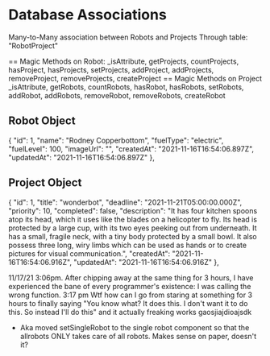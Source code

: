 # Database Associations

Many-to-Many association between Robots and Projects
Through table: "RobotProject"

== Magic Methods on Robot:
\_isAttribute,
getProjects,
countProjects,
hasProject,
hasProjects,
setProjects,
addProject,
addProjects,
removeProject,
removeProjects,
createProject
== Magic Methods on Project
\_isAttribute,
getRobots,
countRobots,
hasRobot,
hasRobots,
setRobots,
addRobot,
addRobots,
removeRobot,
removeRobots,
createRobot

## Robot Object

{
"id": 1,
"name": "Rodney Copperbottom",
"fuelType": "electric",
"fuelLevel": 100,
"imageUrl": "",
"createdAt": "2021-11-16T16:54:06.897Z",
"updatedAt": "2021-11-16T16:54:06.897Z"
},

## Project Object

{
"id": 1,
"title": "wonderbot",
"deadline": "2021-11-21T05:00:00.000Z",
"priority": 10,
"completed": false,
"description": "It has four kitchen spoons atop its head, which it uses like the blades on a helicopter to fly. Its head is protected by a large cup, with its two eyes peeking out from underneath. It has a small, fragile neck, with a tiny body protected by a small bowl. It also possess three long, wiry limbs which can be used as hands or to create pictures for visual communication.",
"createdAt": "2021-11-16T16:54:06.916Z",
"updatedAt": "2021-11-16T16:54:06.916Z"
},

11/17/21 3:06pm. After chipping away at the same thing for 3 hours, I have experienced the bane of every programmer's existence: I was calling the wrong function.
3:17 pm Wtf how can I go from staring at something for 3 hours to finally saying "You know what? It does this. I don't want it to do this. So instead I'll do this" and it actually freaking works gaosjiajdioajsdk

- Aka moved setSingleRobot to the single robot component so that the allrobots ONLY takes care of all robots. Makes sense on paper, doesn't it?
